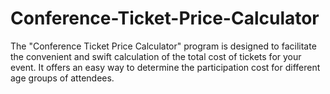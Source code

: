 # Conference-Ticket-Price-Calculator
The "Conference Ticket Price Calculator" program is designed to facilitate the convenient and swift calculation of the total cost of tickets for your event. It offers an easy way to determine the participation cost for different age groups of attendees.
